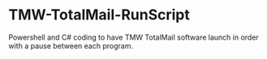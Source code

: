 # TMW-TotalMail-RunScript
Powershell and C# coding to have TMW TotalMail software launch in order with a pause between each program.
